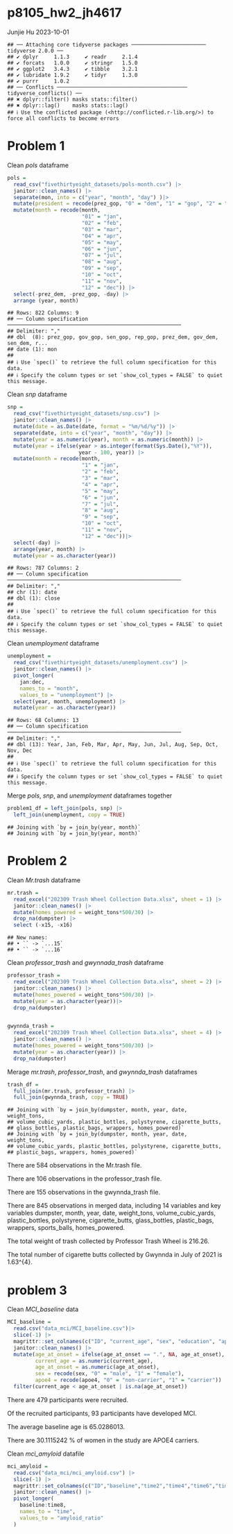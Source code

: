 p8105_hw2_jh4617
================
Junjie Hu
2023-10-01

    ## ── Attaching core tidyverse packages ──────────────────────── tidyverse 2.0.0 ──
    ## ✔ dplyr     1.1.3     ✔ readr     2.1.4
    ## ✔ forcats   1.0.0     ✔ stringr   1.5.0
    ## ✔ ggplot2   3.4.3     ✔ tibble    3.2.1
    ## ✔ lubridate 1.9.2     ✔ tidyr     1.3.0
    ## ✔ purrr     1.0.2     
    ## ── Conflicts ────────────────────────────────────────── tidyverse_conflicts() ──
    ## ✖ dplyr::filter() masks stats::filter()
    ## ✖ dplyr::lag()    masks stats::lag()
    ## ℹ Use the conflicted package (<http://conflicted.r-lib.org/>) to force all conflicts to become errors

# Problem 1

Clean *pols* dataframe

``` r
pols = 
  read_csv("fivethirtyeight_datasets/pols-month.csv") |>
  janitor::clean_names() |>
  separate(mon, into = c("year", "month", "day") )|>
  mutate(president = recode(prez_gop, "0" = "dem", "1" = "gop", "2" = "gop")) |>
  mutate(month = recode(month,
                        "01" = "jan",
                        "02" = "feb",
                        "03" = "mar",
                        "04" = "apr",
                        "05" = "may",
                        "06" = "jun",
                        "07" = "jul",
                        "08" = "aug",
                        "09" = "sep",
                        "10" = "oct",
                        "11" = "nov",
                        "12" = "dec")) |>
  select(-prez_dem, -prez_gop, -day) |>
  arrange (year, month)
```

    ## Rows: 822 Columns: 9
    ## ── Column specification ────────────────────────────────────────────────────────
    ## Delimiter: ","
    ## dbl  (8): prez_gop, gov_gop, sen_gop, rep_gop, prez_dem, gov_dem, sen_dem, r...
    ## date (1): mon
    ## 
    ## ℹ Use `spec()` to retrieve the full column specification for this data.
    ## ℹ Specify the column types or set `show_col_types = FALSE` to quiet this message.

Clean *snp* dataframe

``` r
snp = 
  read_csv("fivethirtyeight_datasets/snp.csv") |>
  janitor::clean_names() |>
  mutate(date = as.Date(date, format = "%m/%d/%y")) |>
  separate(date, into = c("year", "month", "day")) |>
  mutate(year = as.numeric(year), month = as.numeric(month)) |>
  mutate(year = ifelse(year > as.integer(format(Sys.Date(),"%Y")),
                       year - 100, year)) |>
  mutate(month = recode(month,
                        "1" = "jan",
                        "2" = "feb",
                        "3" = "mar",
                        "4" = "apr",
                        "5" = "may",
                        "6" = "jun",
                        "7" = "jul",
                        "8" = "aug",
                        "9" = "sep",
                        "10" = "oct",
                        "11" = "nov",
                        "12" = "dec"))|>
  select(-day) |>
  arrange(year, month) |>
  mutate(year = as.character(year))
```

    ## Rows: 787 Columns: 2
    ## ── Column specification ────────────────────────────────────────────────────────
    ## Delimiter: ","
    ## chr (1): date
    ## dbl (1): close
    ## 
    ## ℹ Use `spec()` to retrieve the full column specification for this data.
    ## ℹ Specify the column types or set `show_col_types = FALSE` to quiet this message.

Clean *unemployment* dataframe

``` r
unemployment = 
  read_csv("fivethirtyeight_datasets/unemployment.csv") |>
  janitor::clean_names() |>
  pivot_longer(
    jan:dec, 
    names_to = "month",
    values_to = "unemployment") |> 
  select(year, month, unemployment) |>
  mutate(year = as.character(year))
```

    ## Rows: 68 Columns: 13
    ## ── Column specification ────────────────────────────────────────────────────────
    ## Delimiter: ","
    ## dbl (13): Year, Jan, Feb, Mar, Apr, May, Jun, Jul, Aug, Sep, Oct, Nov, Dec
    ## 
    ## ℹ Use `spec()` to retrieve the full column specification for this data.
    ## ℹ Specify the column types or set `show_col_types = FALSE` to quiet this message.

Merge *pols*, *snp*, and *unemployment* dataframes together

``` r
problem1_df = left_join(pols, snp) |> 
  left_join(unemployment, copy = TRUE)
```

    ## Joining with `by = join_by(year, month)`
    ## Joining with `by = join_by(year, month)`

# Problem 2

Clean *Mr.trash* dataframe

``` r
mr.trash = 
  read_excel("202309 Trash Wheel Collection Data.xlsx", sheet = 1) |>
  janitor::clean_names() |>
  mutate(homes_powered = weight_tons*500/30) |>
  drop_na(dumpster) |>
  select (-x15, -x16)
```

    ## New names:
    ## • `` -> `...15`
    ## • `` -> `...16`

Clean *professor_trash* and *gwynnada_trash* dataframe

``` r
professor_trash = 
  read_excel("202309 Trash Wheel Collection Data.xlsx", sheet = 2) |>
  janitor::clean_names() |>
  mutate(homes_powered = weight_tons*500/30) |>
  mutate(year = as.character(year))|>
  drop_na(dumpster)


gwynnda_trash = 
  read_excel("202309 Trash Wheel Collection Data.xlsx", sheet = 4) |>
  janitor::clean_names() |>
  mutate(homes_powered = weight_tons*500/30) |>
  mutate(year = as.character(year)) |>
  drop_na(dumpster)
```

Merage *mr.trash*, *professor_trash*, and *gwynnda_trash* dataframes

``` r
trash_df =
  full_join(mr.trash, professor_trash) |>
  full_join(gwynnda_trash, copy = TRUE) 
```

    ## Joining with `by = join_by(dumpster, month, year, date, weight_tons,
    ## volume_cubic_yards, plastic_bottles, polystyrene, cigarette_butts,
    ## glass_bottles, plastic_bags, wrappers, homes_powered)`
    ## Joining with `by = join_by(dumpster, month, year, date, weight_tons,
    ## volume_cubic_yards, plastic_bottles, polystyrene, cigarette_butts,
    ## plastic_bags, wrappers, homes_powered)`

There are 584 observations in the Mr.trash file.

There are 106 observations in the professor_trash file.

There are 155 observations in the gwynnda_trash file.

There are 845 observations in merged data, including 14 variables and
key variables dumpster, month, year, date, weight_tons,
volume_cubic_yards, plastic_bottles, polystyrene, cigarette_butts,
glass_bottles, plastic_bags, wrappers, sports_balls, homes_powered.

The total weight of trash collected by Professor Trash Wheel is 216.26.

The total number of cigarette butts collected by Gwynnda in July of 2021
is 1.63^{4}.

# problem 3

Clean *MCI_baseline* data

``` r
MCI_baseline = 
  read.csv("data_mci/MCI_baseline.csv")|>
  slice(-1) |>
  magrittr::set_colnames(c("ID", "current_age", "sex", "education", "apoe4", "age_at_onset"))|>
  janitor::clean_names() |>
  mutate(age_at_onset = ifelse(age_at_onset == ".", NA, age_at_onset),
         current_age = as.numeric(current_age),
         age_at_onset = as.numeric(age_at_onset),
         sex = recode(sex, "0" = "male", "1" = "female"), 
         apoe4 = recode(apoe4, "0" = "non-carrier", "1" = "carrier")) |>
  filter(current_age < age_at_onset | is.na(age_at_onset))
```

There are 479 participants were recruited.

Of the recruited participants, 93 participants have developed MCI.

The average baseline age is 65.0286013.

There are 30.1115242 % of women in the study are APOE4 carriers.

Clean *mci_amyloid* datafile

``` r
mci_amyloid = 
  read.csv("data_mci/mci_amyloid.csv") |>
  slice(-1) |>
  magrittr::set_colnames(c("ID","baseline","time2","time4","time6","time8")) |>
  janitor::clean_names() |>
  pivot_longer(
    baseline:time8,
    names_to = "time",
    values_to = "amyloid_ratio" 
  )
```
